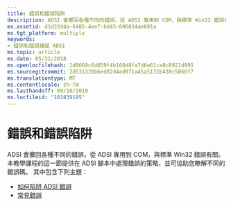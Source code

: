 ```yaml
---
title: 錯誤和錯誤陷阱
description: ADSI 會擲回各種不同的錯誤，從 ADSI 專用到 COM，與標準 Win32 錯誤有關。
ms.assetid: d1d22d4a-6485-4ee7-bd45-606834ae601a
ms.tgt_platform: multiple
keywords:
- 錯誤和錯誤捕捉 ADSI
ms.topic: article
ms.date: 05/31/2018
ms.openlocfilehash: 1d0669c6d859f4b160d8fa7d6e61ca8c8921d995
ms.sourcegitcommit: 2d531328b6ed82d4ad971a45a5131b430c5866f7
ms.translationtype: MT
ms.contentlocale: zh-TW
ms.lasthandoff: 09/16/2019
ms.locfileid: "103839195"
---
```

# <a name="errors-and-error-trapping"></a>錯誤和錯誤陷阱

ADSI 會擲回各種不同的錯誤，從 ADSI 專用到 COM，與標準 Win32 錯誤有關。 本教學課程的這一節提供在 ADSI 腳本中處理錯誤的策略，並可協助您瞭解不同的錯誤碼。 其中包含下列主題：

-   [如何陷阱 ADSI 錯誤](how-to-trap-adsi-errors.md)
-   [常見錯誤](common-errors.md)

 

 




